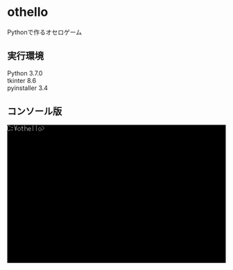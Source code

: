 # othello
Pythonで作るオセロゲーム

## 実行環境
Python 3.7.0<br>
tkinter 8.6<br>
pyinstaller 3.4<br>

## コンソール版
![console](https://github.com/y-tetsu/othello/blob/master/image/console.gif?raw=true)
